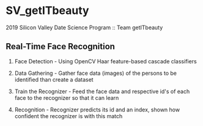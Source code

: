# SV_getITbeauty
2019 Silicon Valley Date Science Program :: Team getITbeauty


## Real-Time Face Recognition 

 1. Face Detection - Using OpenCV Haar feature-based cascade classifiers
  
 2. Data Gathering - Gather face data (images) of the persons to be identified than create a dataset
  
 3. Train the Recognizer - Feed the face data and respective id's of each face to the recognizer so that it can learn
  
 4. Recognition - Recognizer predicts its id and an index, shown how confident the recognizer is with this match

